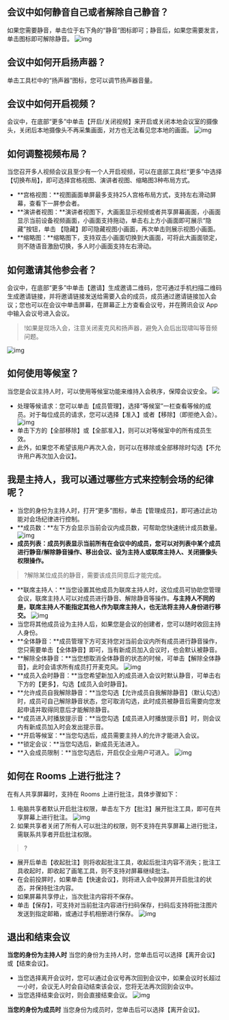 ## 会议中如何静音自己或者解除自己静音？

如果您需要静音，单击位于右下角的“静音”图标即可；静音后，如果您需要发言，单击图标即可解除静音。
![img](https://dldir1.qq.com/download/support-center/image/rooms/mute.png)

## 会议中如何开启扬声器？
单击工具栏中的“扬声器”图标，您可以调节扬声器音量。

## 会议中如何开启视频？
会议中，在底部“更多”中单击【开启/关闭视频】来开启或关闭本地会议室的摄像头，关闭后本地摄像头不再采集画面，对方也无法看见您本地的画面。
![img](https://dldir1.qq.com/download/support-center/image/rooms/start_video.png)

## 如何调整视频布局？
当您召开多人视频会议且至少有一个人开启视频，可以在底部工具栏“更多”中选择【切换布局】，即可选择宫格视图、演讲者视图、缩略图3种布局方式。
- **宫格视图：**视图画面单屏最多支持25人宫格布局方式，支持左右滑动屏幕，查看下一屏参会者。
- **演讲者视图：**演讲者视图下，大画面显示视频或者共享屏幕画面，小画面显示当前设备视频画面，小画面支持拖动，单击右上方小画面即可展示“隐藏”按钮，单击 【隐藏】即可隐藏视图小画面，再次单击则展示视图小画面。
- **缩略图：**缩略图下，支持双击小画面切换到大画面，可将此大画面锁定，则不随语音激励切换，多人时小画面支持左右滑动。

## 如何邀请其他参会者？
会议中，在底部“更多”中单击【邀请】生成邀请二维码，您可通过手机扫描二维码生成邀请链接，并将邀请链接发送给需要入会的成员，成员通过邀请链接加入会议；您也可以在会议中单击屏幕，在屏幕正上方查看会议号，并在腾讯会议 App 中输入会议号进入会议。
>!如果是现场入会，注意关闭麦克风和扬声器，避免入会后出现啸叫等音频问题。
>
![img](https://dldir1.qq.com/download/support-center/image/rooms/invite.png)

## 如何使用等候室？
当您是会议主持人时，可以使用等候室功能来维持入会秩序，保障会议安全。
![](https://main.qcloudimg.com/raw/4880524103ea291ed27f51231a451ac9.png)
- 处理等候请求：您可以单击【成员管理】，选择“等候室”一栏查看等候的成员。对于每位成员的请求，您可以选择【准入】或者【移除】（即拒绝入会）。
![img](https://dldir1.qq.com/download/support-center/image/rooms/waitingroomctrl.png)
- 单击下方的【全部移除】或【全部准入】，则可以对等候室中的所有成员生效。
- 此外，如果您不希望该用户再次入会，则可以在移除或全部移除时勾选【不允许用户再次加入会议】。

## 我是主持人，我可以通过哪些方式来控制会场的纪律呢？
- 当您的身份为主持人时，打开“更多”图标，单击【管理成员】，即可通过此功能对会场纪律进行控制。
 - **成员数：**左下方会显示当前会议内成员数，可帮助您快速统计成员数量。
![img](https://dldir1.qq.com/download/support-center/image/rooms/memberctrl.png)
 - **成员列表：**成员列表显示当前所有在会议中的成员，您可以对列表中某个成员进行**静音/解除静音操作、移出会议、设为主持人或联席主持人、关闭摄像头权限操作。**
>?解除某位成员的静音，需要该成员同意后才能完成。
 - **联席主持人：**当您设置其他成员为联席主持人时，这位成员可协助您管理会议，联席主持人可以对成员进行静音、解除静音等操作。**与主持人不同的是，联席主持人不能指定其他人作为联席主持人，也无法将主持人身份进行移交。**
![img](https://dldir1.qq.com/download/support-center/image/rooms/memberctrl_host.png)
- 当您将其他成员设为主持人后，如果您是会议的创建者，您可以随时收回主持人身份。
 - **全体静音：**成员管理下方可支持您对当前会议内所有成员进行静音操作，您只需要单击【全体静音】即可，当有新成员加入会议时，也会默认被静音。
 - **解除全体静音：**当您想取消全体静音的状态的时候，可单击【解除全体静音】，此时会请求所有成员打开麦克风。
![img](https://dldir1.qq.com/download/support-center/image/rooms/memberctrl_mute.png)
 - **成员入会时静音：**当您希望新加入的成员进入会议时默认静音，可单击右下方的【更多】，勾选【成员入会时静音】。
 - **允许成员自我解除静音：**当您勾选【允许成员自我解除静音】（默认勾选）时，成员可自己解除静音状态，您可取消勾选，此时成员被静音后需要向您发起申请并取得同意后才能解除静音。
 - **成员进入时播放提示音：**当您勾选【成员进入时播放提示音】时，则会议内有新成员加入时会发出提示音。
 - **开启等候室：**当您勾选后，成员需要主持人的允许才能进入会议。
 - **锁定会议：**当您勾选后，新成员无法进入。
 - **入会成员限制：**当您勾选后，开启仅企业用户可进入。
![img](https://dldir1.qq.com/download/support-center/image/rooms/memberctrl_limit.png)

## 如何在 Rooms 上进行批注？
在有人共享屏幕时，支持在 Rooms 上进行批注，具体步骤如下：
1. 电脑共享者默认开启批注权限，单击左下方【批注】展开批注工具，即可在共享屏幕上进行批注。
![img](https://dldir1.qq.com/download/support-center/image/rooms/draw.png)
2. 如果共享者关闭了所有人可以批注的权限，则不支持在共享屏幕上进行批注，需联系共享者开启批注权限。
>?
 - 展开后单击【收起批注】则将收起批注工具，收起后批注内容不消失；批注工具收起时，即收起了画笔工具，则不支持对屏幕继续批注。
 - 在会前投屏时，如果单击【快速会议】，则将进入会中投屏并开启批注的状态，并保持批注内容。
 - 如果屏幕共享停止，当次批注内容将不保存。
 - 单击【保存】，可支持对当前批注内容进行扫码保存，扫码后支持将批注图片发送到指定邮箱，或通过手机相册进行保存。
 ![img](https://dldir1.qq.com/download/support-center/image/rooms/drawsave.png)

## 退出和结束会议
**当您的身份为主持人时**
当您的身份为主持人时，您单击后可以选择【离开会议】或【结束会议】。
- 当您选择离开会议时，您可以通过会议号再次回到会议中，如果会议时长超过一小时，会议无人时会自动结束该会议，您将无法再次回到会议中。
- 当您选择结束会议时，则会直接结束会议。
![img](https://dldir1.qq.com/download/support-center/image/rooms/meeting_end.png)

**当您的身份为成员时**
当您身份为成员时，您单击后可以选择【离开会议】。

